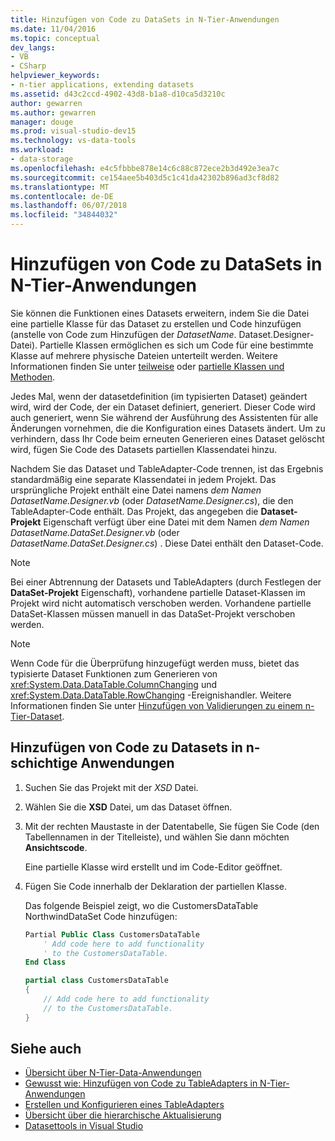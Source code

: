 ```yaml
---
title: Hinzufügen von Code zu DataSets in N-Tier-Anwendungen
ms.date: 11/04/2016
ms.topic: conceptual
dev_langs:
- VB
- CSharp
helpviewer_keywords:
- n-tier applications, extending datasets
ms.assetid: d43c2ccd-4902-43d8-b1a8-d10ca5d3210c
author: gewarren
ms.author: gewarren
manager: douge
ms.prod: visual-studio-dev15
ms.technology: vs-data-tools
ms.workload:
- data-storage
ms.openlocfilehash: e4c5fbbbe878e14c6c88c872ece2b3d492e3ea7c
ms.sourcegitcommit: ce154aee5b403d5c1c41da42302b896ad3cf8d82
ms.translationtype: MT
ms.contentlocale: de-DE
ms.lasthandoff: 06/07/2018
ms.locfileid: "34844032"
---
```

# <a name="add-code-to-datasets-in-n-tier-applications"></a>Hinzufügen von Code zu DataSets in N-Tier-Anwendungen
Sie können die Funktionen eines Datasets erweitern, indem Sie die Datei eine partielle Klasse für das Dataset zu erstellen und Code hinzufügen (anstelle von Code zum Hinzufügen der *DatasetName*. Dataset.Designer-Datei). Partielle Klassen ermöglichen es sich um Code für eine bestimmte Klasse auf mehrere physische Dateien unterteilt werden. Weitere Informationen finden Sie unter [teilweise](/dotnet/visual-basic/language-reference/modifiers/partial) oder [partielle Klassen und Methoden](/dotnet/csharp/programming-guide/classes-and-structs/partial-classes-and-methods).

Jedes Mal, wenn der datasetdefinition (im typisierten Dataset) geändert wird, wird der Code, der ein Dataset definiert, generiert. Dieser Code wird auch generiert, wenn Sie während der Ausführung des Assistenten für alle Änderungen vornehmen, die die Konfiguration eines Datasets ändert. Um zu verhindern, dass Ihr Code beim erneuten Generieren eines Dataset gelöscht wird, fügen Sie Code des Datasets partiellen Klassendatei hinzu.

Nachdem Sie das Dataset und TableAdapter-Code trennen, ist das Ergebnis standardmäßig eine separate Klassendatei in jedem Projekt. Das ursprüngliche Projekt enthält eine Datei namens *dem Namen DatasetName.Designer.vb* (oder *DatasetName.Designer.cs*), die den TableAdapter-Code enthält. Das Projekt, das angegeben die **Dataset-Projekt** Eigenschaft verfügt über eine Datei mit dem Namen *dem Namen DatasetName.DataSet.Designer.vb* (oder *DatasetName.DataSet.Designer.cs*) . Diese Datei enthält den Dataset-Code.

> [!NOTE]
>  Bei einer Abtrennung der Datasets und TableAdapters (durch Festlegen der **DataSet-Projekt** Eigenschaft), vorhandene partielle Dataset-Klassen im Projekt wird nicht automatisch verschoben werden. Vorhandene partielle DataSet-Klassen müssen manuell in das DataSet-Projekt verschoben werden.

> [!NOTE]
>  Wenn Code für die Überprüfung hinzugefügt werden muss, bietet das typisierte Dataset Funktionen zum Generieren von <xref:System.Data.DataTable.ColumnChanging> und <xref:System.Data.DataTable.RowChanging> -Ereignishandler. Weitere Informationen finden Sie unter [Hinzufügen von Validierungen zu einem n-Tier-Dataset](../data-tools/add-validation-to-an-n-tier-dataset.md).

## <a name="to-add-code-to-datasets-in-n-tier-applications"></a>Hinzufügen von Code zu Datasets in n-schichtige Anwendungen

1.  Suchen Sie das Projekt mit der *XSD* Datei.

2.  Wählen Sie die **XSD** Datei, um das Dataset öffnen.

3.  Mit der rechten Maustaste in der Datentabelle, Sie fügen Sie Code (den Tabellennamen in der Titelleiste), und wählen Sie dann möchten **Ansichtscode**.

     Eine partielle Klasse wird erstellt und im Code-Editor geöffnet.

4.  Fügen Sie Code innerhalb der Deklaration der partiellen Klasse.

     Das folgende Beispiel zeigt, wo die CustomersDataTable NorthwindDataSet Code hinzufügen:

    ```vb
    Partial Public Class CustomersDataTable
        ' Add code here to add functionality
        ' to the CustomersDataTable.
    End Class
    ```
    ```csharp
    partial class CustomersDataTable
    {
        // Add code here to add functionality
        // to the CustomersDataTable.
    }
    ```

## <a name="see-also"></a>Siehe auch

- [Übersicht über N-Tier-Data-Anwendungen](../data-tools/n-tier-data-applications-overview.md)
- [Gewusst wie: Hinzufügen von Code zu TableAdapters in N-Tier-Anwendungen](../data-tools/add-code-to-tableadapters-in-n-tier-applications.md)
- [Erstellen und Konfigurieren eines TableAdapters](create-and-configure-tableadapters.md)
- [Übersicht über die hierarchische Aktualisierung](hierarchical-update.md)
- [Datasettools in Visual Studio](../data-tools/dataset-tools-in-visual-studio.md)